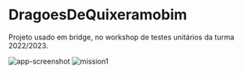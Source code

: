 # DragoesDeQuixeramobim

Projeto usado em bridge, no workshop de testes unitários da turma 2022/2023.


![app-screenshot](https://user-images.githubusercontent.com/17304151/205443911-0ca81e55-2b09-4f55-beaf-ee2877b608ee.png)
![mission1](https://user-images.githubusercontent.com/17304151/205443916-b3bdac9a-1c7e-441a-896f-e1de88a2ac20.png)
